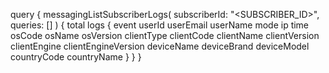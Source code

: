 query {
    messagingListSubscriberLogs(
        subscriberId: "<SUBSCRIBER_ID>",
        queries: []
    ) {
        total
        logs {
            event
            userId
            userEmail
            userName
            mode
            ip
            time
            osCode
            osName
            osVersion
            clientType
            clientCode
            clientName
            clientVersion
            clientEngine
            clientEngineVersion
            deviceName
            deviceBrand
            deviceModel
            countryCode
            countryName
        }
    }
}
